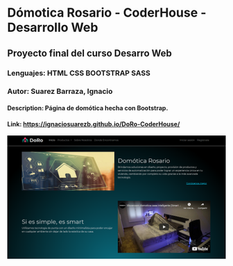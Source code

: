 # Dómotica Rosario - CoderHouse - Desarrollo Web

## Proyecto final del curso Desarro Web

### Lenguajes: HTML CSS BOOTSTRAP SASS

### Autor: Suarez Barraza, Ignacio

#### Description: Página de domótica hecha con Bootstrap.

#### Link: https://ignaciosuarezb.github.io/DoRo-CoderHouse/

![screenshot home](img/screenshot.png)
